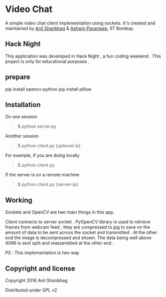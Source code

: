Video Chat
=================

A simple video chat client implementation using sockets. 
It's created and maintained by [Anil Shanbhag](http://github.com/anilshanbhag) & [Ashwin Paranjpee](http://www.cse.iitb.ac.in/~ashwinp), IIT Bombay.


Hack Night
-----------
This application was developed in Hack Night , a fun coding weekend . This project is only for educational purposes .

prepare
-----------
pip install opencv-python 
pip install pillow

Installation
----------
On one session  
> $ python server.py

Another session
> $ python client.py [optional ip]

For example, if you are doing locally
> $ python client.py

If the server is on a remote machine
> $ python client.py {server-ip}

Working
----------
Sockets and OpenCV are two main things in this app. 

Client connects to server socket . PyOpenCV library is used to retrieve frames from webcam feed , they are compressed to jpg to save on the amount of data to be sent across the socket and transmitted . At the other end the image is decompressed and shown. The data being well above 4096 is sent split and reassembled at the other end .

PS : This implementation is two way 


Copyright and license
---------------------

Copyright 2016 Anil Shanbhag

Distributed under GPL v2
